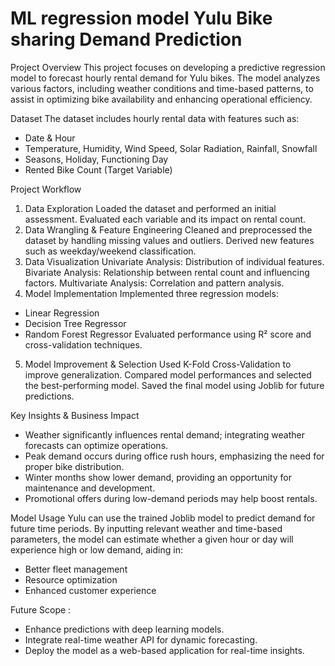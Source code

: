 # ML regression model Yulu Bike sharing Demand Prediction
Project Overview
This project focuses on developing a predictive regression model to forecast hourly rental demand for Yulu bikes. The model analyzes various factors, including weather conditions and time-based patterns, to assist in optimizing bike availability and enhancing operational efficiency.

Dataset
The dataset includes hourly rental data with features such as:

* Date & Hour
* Temperature, Humidity, Wind Speed, Solar Radiation, Rainfall, Snowfall
* Seasons, Holiday, Functioning Day
* Rented Bike Count (Target Variable)
  
Project Workflow
1. Data Exploration
Loaded the dataset and performed an initial assessment.
Evaluated each variable and its impact on rental count.
2. Data Wrangling & Feature Engineering
Cleaned and preprocessed the dataset by handling missing values and outliers.
Derived new features such as weekday/weekend classification.
3. Data Visualization
Univariate Analysis: Distribution of individual features.
Bivariate Analysis: Relationship between rental count and influencing factors.
Multivariate Analysis: Correlation and pattern analysis.
4. Model Implementation
Implemented three regression models:
* Linear Regression
* Decision Tree Regressor
* Random Forest Regressor
Evaluated performance using R² score and cross-validation techniques.
5. Model Improvement & Selection
Used K-Fold Cross-Validation to improve generalization.
Compared model performances and selected the best-performing model.
Saved the final model using Joblib for future predictions.

Key Insights & Business Impact
* Weather significantly influences rental demand; integrating weather forecasts can optimize operations.
* Peak demand occurs during office rush hours, emphasizing the need for proper bike distribution.
* Winter months show lower demand, providing an opportunity for maintenance and development.
* Promotional offers during low-demand periods may help boost rentals.

Model Usage
Yulu can use the trained Joblib model to predict demand for future time periods. By inputting relevant weather and time-based parameters, the model can estimate whether a given hour or day will experience high or low demand, aiding in:

* Better fleet management
* Resource optimization
* Enhanced customer experience

Future Scope :

* Enhance predictions with deep learning models.
* Integrate real-time weather API for dynamic forecasting.
* Deploy the model as a web-based application for real-time insights.
